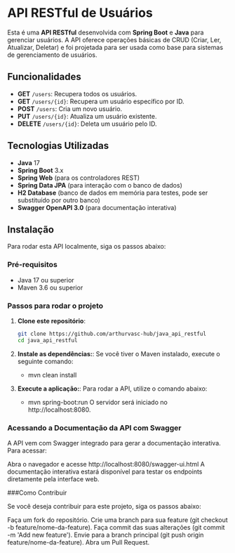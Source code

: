 # API RESTful de Usuários

Esta é uma **API RESTful** desenvolvida com **Spring Boot** e **Java** para gerenciar usuários. A API oferece operações básicas de CRUD (Criar, Ler, Atualizar, Deletar) e foi projetada para ser usada como base para sistemas de gerenciamento de usuários.

## Funcionalidades

- **GET** `/users`: Recupera todos os usuários.
- **GET** `/users/{id}`: Recupera um usuário específico por ID.
- **POST** `/users`: Cria um novo usuário.
- **PUT** `/users/{id}`: Atualiza um usuário existente.
- **DELETE** `/users/{id}`: Deleta um usuário pelo ID.

## Tecnologias Utilizadas

- **Java** 17
- **Spring Boot** 3.x
- **Spring Web** (para os controladores REST)
- **Spring Data JPA** (para interação com o banco de dados)
- **H2 Database** (banco de dados em memória para testes, pode ser substituído por outro banco)
- **Swagger OpenAPI 3.0** (para documentação interativa)

## Instalação

Para rodar esta API localmente, siga os passos abaixo:

### Pré-requisitos

- Java 17 ou superior
- Maven 3.6 ou superior

### Passos para rodar o projeto

1. **Clone este repositório**:

   ```bash
   git clone https://github.com/arthurvasc-hub/java_api_restful
   cd java_api_restful
2. **Instale as dependências:**:
   Se você tiver o Maven instalado, execute o seguinte comando:
   - mvn clean install
3. **Execute a aplicação:**:
   Para rodar a API, utilize o comando abaixo:
   - mvn spring-boot:run
   O servidor será iniciado no http://localhost:8080.

### Acessando a Documentação da API com Swagger

A API vem com Swagger integrado para gerar a documentação interativa. Para acessar:

Abra o navegador e acesse http://localhost:8080/swagger-ui.html
A documentação interativa estará disponível para testar os endpoints diretamente pela interface web.

###Como Contribuir

Se você deseja contribuir para este projeto, siga os passos abaixo:

Faça um fork do repositório.
Crie uma branch para sua feature (git checkout -b feature/nome-da-feature).
Faça commit das suas alterações (git commit -m 'Add new feature').
Envie para a branch principal (git push origin feature/nome-da-feature).
Abra um Pull Request.

  
